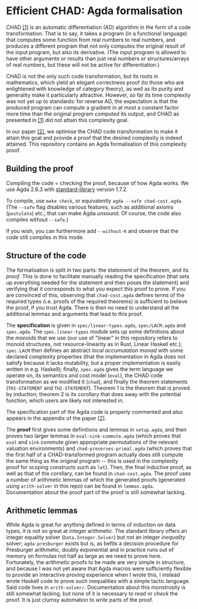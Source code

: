 # Efficient CHAD: Agda formalisation

<!-- TODO: Update readme -->

CHAD [[1]][chad1] is an automatic differentiation (AD) algorithm in the form of a code transformation.
That is to say, it takes a program (in a functional language) that computes some function from real numbers to real numbers, and produces a different program that not only computes the original result of the input program, but also its derivative.
(The input program is allowed to have other arguments or results than just real numbers or structures/arrays of real numbers, but these will not be active for differentiation.)

CHAD is not the only such code transformation, but its roots in mathematics, which yield an elegant correctness proof (to those who are enlightened with knowledge of category theory), as well as its purity and generality make it particularly attractive.
However, so far its time complexity was not yet up to standards: for reverse AD, the expectation is that the produced program can compute a gradient in at most a constant factor more time than the original program computed its output, and CHAD as presented in [[1]][chad1] did not attain this complexity goal.

In our paper [[2]][arxiv2], we optimise the CHAD code transformation to make it attain this goal and provide a proof that the desired complexity is indeed attained.
This repository contains an Agda formalisation of this complexity proof.


## Building the proof

Compiling the code = checking the proof, because of how Agda works.
We use Agda 2.6.3 with [standard-library](https://github.com/agda/agda-stdlib/releases/tag/v1.7.2) version 1.7.2.

To compile, use `make check`, or equivalently `agda --safe chad-cost.agda`.
(The `--safe` flag disables various features, such as additional axioms (`postulate`) etc., that can make Agda unsound. Of course, the code also compiles without `--safe`.)

If you wish, you can furthermore add `--without-K` and observe that the code still compiles in this mode.


## Structure of the code

The formalisation is split in two parts: the _statement_ of the theorem, and its _proof_.
This is done to facilitate manually reading the specification (that sets up everything needed for the statement and then poses the statement) and verifying that it corresponds to what you expect this proof to prove.
If you are convinced of this, observing that `chad-cost.agda` defines terms of the required types (i.e. proofs of the required theorems) is sufficient to believe the proof, if you trust Agda.
There is then no need to understand all the additional lemmas and arguments that lead to this proof.

The **specification** is given in `spec/linear-types.agda`, `spec/LACM.agda` and `spec.agda`.
The `spec.linear-types` module sets up some definitions about the monoids that we use (our use of "linear" in this repository refers to monoid structures, not resource-linearity as in Rust, Linear Haskell etc.); `spec.LACM` then defines an abstract _local accumulation monad_ with some declared complexity properties (that the implementation in Agda does not satisfy because it lacks mutability, but a proper implementation is easily written in e.g. Haskell); finally, `spec.agda` gives the term language we operate on, its semantics and cost model (`eval`), the CHAD code transformation as we modified it (`chad`), and finally the theorem statements (`TH1-STATEMENT` and `TH2-STATEMENT`).
Theorem 1 is the theorem that is proved by induction; theorem 2 is its corollary that does away with the potential function, which users are likely not interested in.

The specification part of the Agda code is properly commented and also appears in the appendix of the paper [[2]][arxiv2].

The **proof** first gives some definitions and lemmas in `setup.agda`, and then proves two larger lemmas in `eval-sink-commute.agda` (which proves that `eval` and `sink` commute given appropriate permutations of the relevant valuation environments) and `chad-preserves-primal.agda` (which proves that the first half of a CHAD-transformed program actually does still compute the same thing as the original program -- this is used in the complexity proof for scoping constructs such as `let`).
Then, the final inductive proof, as well as that of the corollary, can be found in `chad-cost.agda`.
The proof uses a number of arithmetic lemmas of which the generated proofs (generated using `arith-solver` in this repo) can be found in `lemmas.agda`.
Documentation about the proof part of the proof is still somewhat lacking.


## Arithmetic lemmas

While Agda is great for anything defined in terms of induction on data types, it is not so great at integer arithmetic.
The standard library offers an integer equality solver (`Data.Integer.Solver`) but not an integer _inequality_ solver; `agda-presburger` exists but is, as befits a decision procedure for Presburger arithmetic, doubly exponential and in practice runs out of memory on formulas not half as large as we need to prove here.
Fortunately, the arithmetic proofs to be made are very simple in structure, and because I was not yet aware that Agda macros were sufficiently flexible to provide an interactive proving experience when I wrote this, I instead wrote Haskell code to prove such inequalities with a simple tactic language.
Said code lives in `arith-solver/`.
Documentation about this monstrosity is still somewhat lacking, but none of it is necessary to _read_ or _check_ the proof.
It is just clumsy automation to _write_ parts of the proof.


[chad1]: https://dl.acm.org/doi/10.1145/3527634
[arxiv2]: https://arxiv.org/abs/2307.05738
